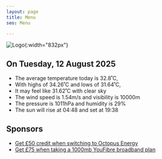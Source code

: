 ```yaml
---
layout: page
title: Menu
seo: Menu

---
```


![Logo](/images/logo.jpg){:width="832px"}

<!-- weather_marker starts -->
## On Tuesday, 12 August 2025

- The average temperature today is 32.8˚C,
- With highs of 34.26˚C and lows of 31.64˚C,
- It may feel like 31.62˚C with clear sky
- The wind speed is 1.54m/s and visibility is 10000m
- The pressure is 1011hPa and humidity is 29%
- The sun will rise at 04:48 and set at 19:38

<!-- weather_marker ends -->

## Sponsors

- [Get £50 credit when switching to Octopus Energy](https://bit.ly/3oD1nnS)
- [Get £75 when taking a 1000mb YouFibre broadband plan](https://aklam.io/91zWhU?)
